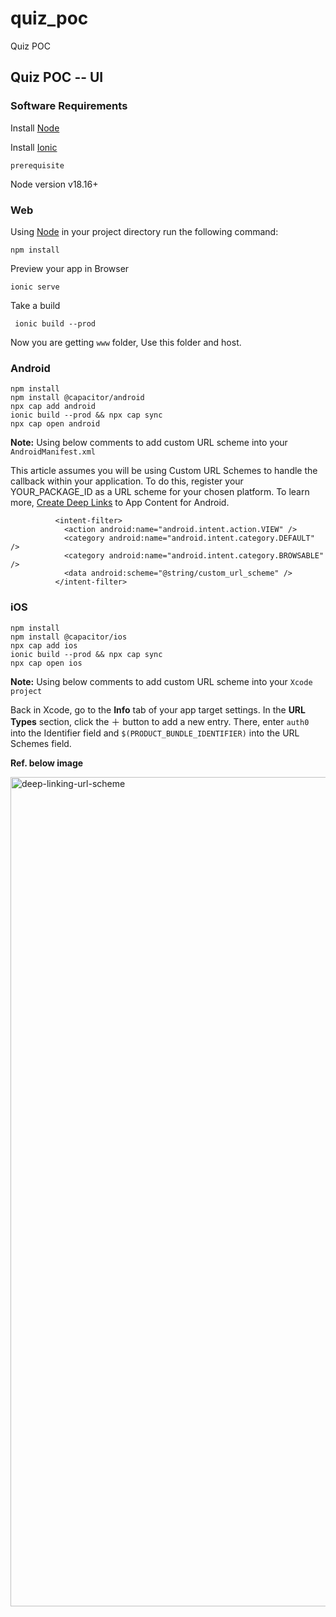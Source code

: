 # quiz_poc
Quiz POC


## Quiz POC -- UI

### Software Requirements
Install [Node](https://nodejs.org/en)

Install [Ionic](https://ionicframework.com/docs/cli)

`prerequisite`

Node version v18.16+


### Web

Using  [Node](https://nodejs.org/en) in your project directory run the following command:

```
npm install
```
Preview your app in Browser

```
ionic serve
```

Take a build 
```
 ionic build --prod
```

Now you are getting `www` folder, Use this folder and host.


### Android

```
npm install 
npm install @capacitor/android
npx cap add android
ionic build --prod && npx cap sync
npx cap open android
```

**Note:** Using below comments to add custom URL scheme into your `AndroidManifest.xml`

This article assumes you will be using Custom URL Schemes to handle the callback within your application. To do this, register your YOUR_PACKAGE_ID as a URL scheme for your chosen platform. To learn more, [Create Deep Links](https://developer.android.com/training/app-links/deep-linking) to App Content for Android.

```
          <intent-filter>
            <action android:name="android.intent.action.VIEW" />
            <category android:name="android.intent.category.DEFAULT" />
            <category android:name="android.intent.category.BROWSABLE" />
            <data android:scheme="@string/custom_url_scheme" />
          </intent-filter>
```

### iOS

```
npm install 
npm install @capacitor/ios
npx cap add ios
ionic build --prod && npx cap sync
npx cap open ios
```

**Note:** Using below comments to add custom URL scheme into your `Xcode project`

Back in Xcode, go to the **Info** tab of your app target settings. In the **URL Types** section, click the ＋ button to add a new entry. There, enter `auth0` into the Identifier field and `$(PRODUCT_BUNDLE_IDENTIFIER)` into the URL Schemes field.

**Ref. below image**


<img width="1327" alt="deep-linking-url-scheme" src="https://user-images.githubusercontent.com/30489397/232323001-b42cf5b6-14ca-4991-b6ff-4637a4588bc4.png">

